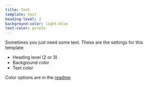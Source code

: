 ```yaml
---
title: Text
template: text
heading-level: 2
background-color: light-blue
text-color: purple
---
```


Sometimes you just need some text. These are the settings for this template:

- Heading level (2 or 3)
- Background color
- Text color

Color options are in the [readme](https://github.com/Bixal/presentation-template#readme).